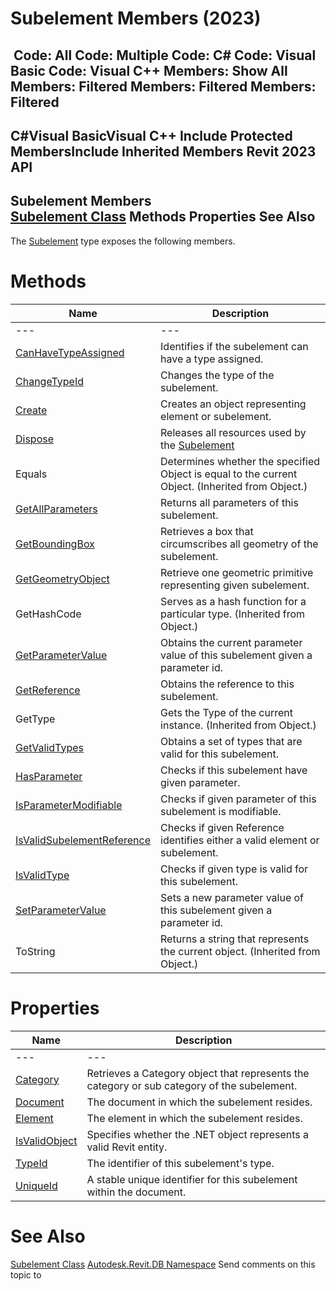 # Subelement Members (2023)

﻿
 Code: All Code: Multiple Code: C# Code: Visual Basic Code: Visual C++  Members: Show All Members: Filtered Members: Filtered Members: Filtered   
---  
C#Visual BasicVisual C++
Include Protected MembersInclude Inherited Members
Revit 2023 API  
---  
Subelement Members  
[Subelement Class](2d15bb45-70af-5f84-e899-322742591251.md "Subelement Class") Methods Properties See Also  
---  
The [Subelement](2d15bb45-70af-5f84-e899-322742591251.md "Subelement Class") type exposes the following members.
# Methods
| Name | Description |
| --- | --- |
| --- | --- | --- |
| [CanHaveTypeAssigned](dec0c104-7808-4f07-9eb4-c9247cc3a65a.md "CanHaveTypeAssigned Method") | Identifies if the subelement can have a type assigned. |
| [ChangeTypeId](4d8ab108-1a74-c4c9-1d84-ef323d246fe1.md "ChangeTypeId Method") | Changes the type of the subelement. |
| [Create](2df166ab-238b-1690-bd3e-2033778b9542.md "Create Method") | Creates an object representing element or subelement. |
| [Dispose](4e7a26fc-f9ec-e77b-cfdf-0f2c009bfb50.md "Dispose Method") | Releases all resources used by the [Subelement](2d15bb45-70af-5f84-e899-322742591251.md "Subelement Class") |
| Equals | Determines whether the specified Object is equal to the current Object. (Inherited from Object.) |
| [GetAllParameters](f7ee81cc-3a1c-08c8-b495-c562968010cd.md "GetAllParameters Method") | Returns all parameters of this subelement. |
| [GetBoundingBox](32e76eb1-e305-ead5-0b3b-9eb15891c957.md "GetBoundingBox Method") | Retrieves a box that circumscribes all geometry of the subelement. |
| [GetGeometryObject](be23471b-e6ba-472f-f960-06d7e3dce56a.md "GetGeometryObject Method") | Retrieve one geometric primitive representing given subelement. |
| GetHashCode | Serves as a hash function for a particular type.  (Inherited from Object.) |
| [GetParameterValue](c1af0433-3e94-6e40-429b-ad77aaeaff73.md "GetParameterValue Method") | Obtains the current parameter value of this subelement given a parameter id. |
| [GetReference](62e0779b-25c1-b83a-0a13-ed2bf9cececc.md "GetReference Method") | Obtains the reference to this subelement. |
| GetType | Gets the Type of the current instance. (Inherited from Object.) |
| [GetValidTypes](e39919d5-4bca-bdf4-4e24-c73e03cf147a.md "GetValidTypes Method") | Obtains a set of types that are valid for this subelement. |
| [HasParameter](5725cdbe-5482-b403-f72f-936443e50e83.md "HasParameter Method") | Checks if this subelement have given parameter. |
| [IsParameterModifiable](82d6f753-6e14-3bd1-1fb2-caa284bf4686.md "IsParameterModifiable Method") | Checks if given parameter of this subelement is modifiable. |
| [IsValidSubelementReference](89deea46-e7ab-6e7a-a363-665a2eb4b012.md "IsValidSubelementReference Method") | Checks if given Reference identifies either a valid element or subelement. |
| [IsValidType](b9ab1dbf-2b7b-398a-6682-e2cce94e4352.md "IsValidType Method") | Checks if given type is valid for this subelement. |
| [SetParameterValue](b391bde2-d940-c022-8ab0-a86c7a083b64.md "SetParameterValue Method") | Sets a new parameter value of this subelement given a parameter id. |
| ToString | Returns a string that represents the current object. (Inherited from Object.) |

# Properties
| Name | Description |
| --- | --- |
| --- | --- | --- |
| [Category](0b0c9dba-f5ce-b20d-f883-5ef39bb4a6a5.md "Category Property") | Retrieves a Category object that represents the category or sub category of the subelement. |
| [Document](5606267f-30e4-bd6c-8e06-43ad1f495585.md "Document Property") | The document in which the subelement resides. |
| [Element](507946d2-87d1-ccc4-d174-7f5e789ceadd.md "Element Property") | The element in which the subelement resides. |
| [IsValidObject](d1cfc136-56e5-614b-8d23-6b5ef2c7c874.md "IsValidObject Property") | Specifies whether the .NET object represents a valid Revit entity. |
| [TypeId](3480a4eb-8b80-c694-6a9b-9c5559cac920.md "TypeId Property") | The identifier of this subelement's type. |
| [UniqueId](2dd5798c-a4cd-edf1-b8c3-52f6cfc7e186.md "UniqueId Property") | A stable unique identifier for this subelement within the document. |

# See Also
[Subelement Class](2d15bb45-70af-5f84-e899-322742591251.md "Subelement Class")
[Autodesk.Revit.DB Namespace](87546ba7-461b-c646-cbb1-2cb8f5bff8b2.md "Autodesk.Revit.DB Namespace")
Send comments on this topic to 